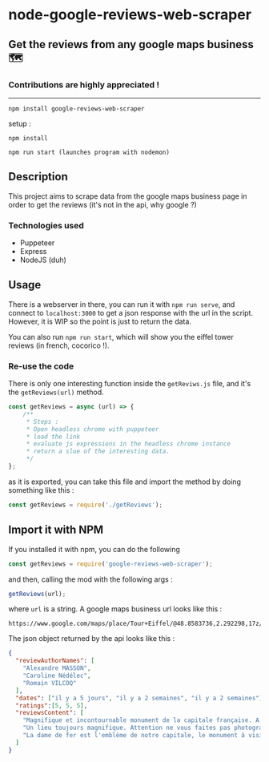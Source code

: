 # node-google-reviews-web-scraper
## Get the reviews from any google maps business 🗺
### Contributions are highly appreciated !
---
`npm install google-reviews-web-scraper`

setup :

`npm install`

`npm run start (launches program with nodemon)`

## Description
This project aims to scrape data from the google maps business page in order to get the reviews
(it's not in the api, why google ?)
### Technologies used
* Puppeteer
* Express
* NodeJS (duh)
## Usage
There is a webserver in there, you can run it with `npm run serve`, and connect to `localhost:3000` to get a json response with the url in the script. However, it is WIP so the point is just to return the data.

You can also run `npm run start`, which will show you the eiffel tower reviews (in french, cocorico !).
### Re-use the code
There is only one interesting function inside the `getReviws.js` file, and it's the `getReviews(url)` method.
```js
const getReviews = async (url) => {
    /**
     * Steps :
     * Open headless chrome with puppeteer
     * load the link
     * evaluate js expressions in the headless chrome instance 
     * return a slue of the interesting data.
     */
};
```
as it is exported, you can take this file and import the method by doing something like this :
```js
const getReviews = require('./getReviews');
```
## Import it with NPM
If you installed it with npm, you can do the following
```js
const getReviews = require('google-reviews-web-scraper');
```
and then, calling the mod with the following args :
```js
getReviews(url);
```
where `url` is a string.
A google maps business url looks like this :
```
https://www.google.com/maps/place/Tour+Eiffel/@48.8583736,2.292298,17z/data=!4m5!3m4!1s0x47e66e2964e34e2d:0x8ddca9ee380ef7e0!8m2!3d48.8583701!4d2.2944813
```
The json object returned by the api looks like this :
```json
{
  "reviewAuthorNames": [
    "Alexandre MASSON",
    "Caroline Nédélec",
    "Romain VILCOQ"
  ],
  "dates": ["il y a 5 jours", "il y a 2 semaines", "il y a 2 semaines"],
  "ratings":[5, 5, 5],
  "reviewsContent": [
    "Magnifique et incontournable monument de la capitale française. A absolument faire lors de votre visite parisienne ! Haute de 321 mètres, cette tour de fer surplombe la région parisienne. Véritable prouesse architecturale et scientifique, …",
    "Un lieu toujours magnifique. Attention ne vous faites pas photographier de force par tous ces photographes qui traînent dans la tour et qui veulent vous vendre des photos à prix d'or. Évidemment les prix ne sont pas affichés et le tarif est …",
    "La dame de fer est l'emblème de notre capitale, le monument à visiter en priorité. \nLa vue depuis le sommet est incontournable !\nL'ascension par les escaliers est une belle expérience et permet de profiter au mieux de la structure, cependant elle est réservée aux plus sportifs. La descente est possible également 😉"
  ]
}

```
